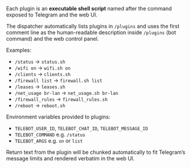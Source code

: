 Each plugin is an **executable shell script** named after the command exposed to
Telegram and the web UI.

The dispatcher automatically lists plugins in `/plugins` and uses the first
comment line as the human-readable description inside `/plugins` (bot command)
and the web control panel.

Examples:
- `/status` -> `status.sh`
- `/wifi on` -> `wifi.sh on`
- `/clients` -> `clients.sh`
- `/firewall list` -> `firewall.sh list`
- `/leases` -> `leases.sh`
- `/net_usage br-lan` -> `net_usage.sh br-lan`
- `/firewall_rules` -> `firewall_rules.sh`
- `/reboot` -> `reboot.sh`

Environment variables provided to plugins:
- `TELEBOT_USER_ID`, `TELEBOT_CHAT_ID`, `TELEBOT_MESSAGE_ID`
- `TELEBOT_COMMAND` e.g. `/status`
- `TELEBOT_ARGS` e.g. `on` or `list`

Return text from the plugin will be chunked automatically to fit Telegram’s
message limits and rendered verbatim in the web UI.
